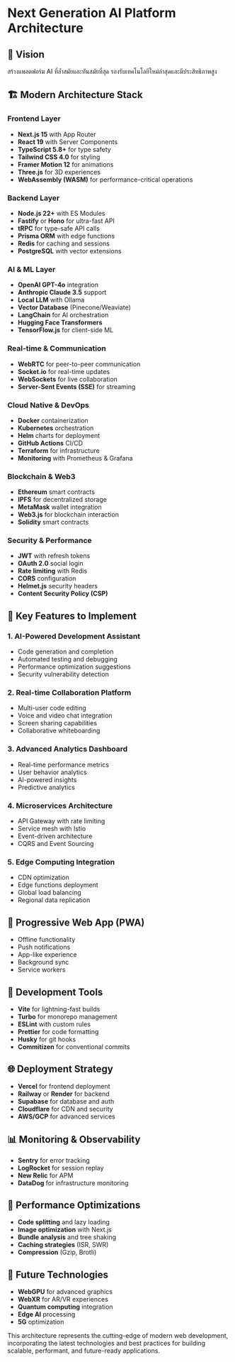 # Next Generation AI Platform Architecture

## 🚀 Vision
สร้างแพลตฟอร์ม AI ที่ล้ำสมัยและทันสมัยที่สุด รองรับเทคโนโลยีใหม่ล่าสุดและมีประสิทธิภาพสูง

## 🏗️ Modern Architecture Stack

### Frontend Layer
- **Next.js 15** with App Router
- **React 19** with Server Components
- **TypeScript 5.8+** for type safety
- **Tailwind CSS 4.0** for styling
- **Framer Motion 12** for animations
- **Three.js** for 3D experiences
- **WebAssembly (WASM)** for performance-critical operations

### Backend Layer
- **Node.js 22+** with ES Modules
- **Fastify** or **Hono** for ultra-fast API
- **tRPC** for type-safe API calls
- **Prisma ORM** with edge functions
- **Redis** for caching and sessions
- **PostgreSQL** with vector extensions

### AI & ML Layer
- **OpenAI GPT-4o** integration
- **Anthropic Claude 3.5** support
- **Local LLM** with Ollama
- **Vector Database** (Pinecone/Weaviate)
- **LangChain** for AI orchestration
- **Hugging Face Transformers**
- **TensorFlow.js** for client-side ML

### Real-time & Communication
- **WebRTC** for peer-to-peer communication
- **Socket.io** for real-time updates
- **WebSockets** for live collaboration
- **Server-Sent Events (SSE)** for streaming

### Cloud Native & DevOps
- **Docker** containerization
- **Kubernetes** orchestration
- **Helm** charts for deployment
- **GitHub Actions** CI/CD
- **Terraform** for infrastructure
- **Monitoring** with Prometheus & Grafana

### Blockchain & Web3
- **Ethereum** smart contracts
- **IPFS** for decentralized storage
- **MetaMask** wallet integration
- **Web3.js** for blockchain interaction
- **Solidity** smart contracts

### Security & Performance
- **JWT** with refresh tokens
- **OAuth 2.0** social login
- **Rate limiting** with Redis
- **CORS** configuration
- **Helmet.js** security headers
- **Content Security Policy (CSP)**

## 🎯 Key Features to Implement

### 1. AI-Powered Development Assistant
- Code generation and completion
- Automated testing and debugging
- Performance optimization suggestions
- Security vulnerability detection

### 2. Real-time Collaboration Platform
- Multi-user code editing
- Voice and video chat integration
- Screen sharing capabilities
- Collaborative whiteboarding

### 3. Advanced Analytics Dashboard
- Real-time performance metrics
- User behavior analytics
- AI-powered insights
- Predictive analytics

### 4. Microservices Architecture
- API Gateway with rate limiting
- Service mesh with Istio
- Event-driven architecture
- CQRS and Event Sourcing

### 5. Edge Computing Integration
- CDN optimization
- Edge functions deployment
- Global load balancing
- Regional data replication

## 📱 Progressive Web App (PWA)
- Offline functionality
- Push notifications
- App-like experience
- Background sync
- Service workers

## 🔧 Development Tools
- **Vite** for lightning-fast builds
- **Turbo** for monorepo management
- **ESLint** with custom rules
- **Prettier** for code formatting
- **Husky** for git hooks
- **Commitizen** for conventional commits

## 🌐 Deployment Strategy
- **Vercel** for frontend deployment
- **Railway** or **Render** for backend
- **Supabase** for database and auth
- **Cloudflare** for CDN and security
- **AWS/GCP** for advanced services

## 📊 Monitoring & Observability
- **Sentry** for error tracking
- **LogRocket** for session replay
- **New Relic** for APM
- **DataDog** for infrastructure monitoring

## 🚀 Performance Optimizations
- **Code splitting** and lazy loading
- **Image optimization** with Next.js
- **Bundle analysis** and tree shaking
- **Caching strategies** (ISR, SWR)
- **Compression** (Gzip, Brotli)

## 🔮 Future Technologies
- **WebGPU** for advanced graphics
- **WebXR** for AR/VR experiences
- **Quantum computing** integration
- **Edge AI** processing
- **5G** optimization

This architecture represents the cutting-edge of modern web development, incorporating the latest technologies and best practices for building scalable, performant, and future-ready applications.
